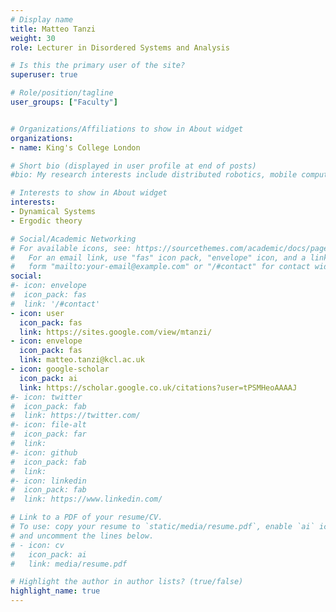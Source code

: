 ```yaml
---
# Display name
title: Matteo Tanzi
weight: 30
role: Lecturer in Disordered Systems and Analysis

# Is this the primary user of the site?
superuser: true

# Role/position/tagline
user_groups: ["Faculty"]


# Organizations/Affiliations to show in About widget
organizations:
- name: King's College London

# Short bio (displayed in user profile at end of posts)
#bio: My research interests include distributed robotics, mobile computing and programmable matter.

# Interests to show in About widget
interests:
- Dynamical Systems
- Ergodic theory

# Social/Academic Networking
# For available icons, see: https://sourcethemes.com/academic/docs/page-builder/#icons
#   For an email link, use "fas" icon pack, "envelope" icon, and a link in the
#   form "mailto:your-email@example.com" or "/#contact" for contact widget.
social:
#- icon: envelope
#  icon_pack: fas
#  link: '/#contact'
- icon: user
  icon_pack: fas
  link: https://sites.google.com/view/mtanzi/
- icon: envelope
  icon_pack: fas
  link: matteo.tanzi@kcl.ac.uk
- icon: google-scholar
  icon_pack: ai
  link: https://scholar.google.co.uk/citations?user=tPSMHeoAAAAJ
#- icon: twitter
#  icon_pack: fab
#  link: https://twitter.com/
#- icon: file-alt
#  icon_pack: far
#  link: 
#- icon: github
#  icon_pack: fab
#  link:
#- icon: linkedin
#  icon_pack: fab
#  link: https://www.linkedin.com/

# Link to a PDF of your resume/CV.
# To use: copy your resume to `static/media/resume.pdf`, enable `ai` icons in `params.toml`,
# and uncomment the lines below.
# - icon: cv
#   icon_pack: ai
#   link: media/resume.pdf

# Highlight the author in author lists? (true/false)
highlight_name: true
---
```

